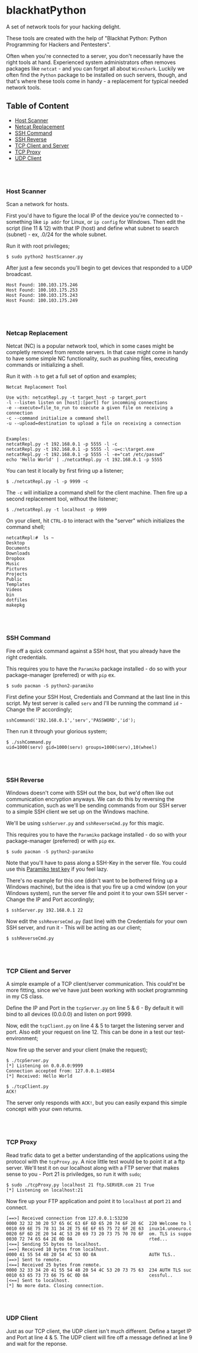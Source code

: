 # blackhatPython
A set of network tools for your hacking delight. 

These tools are created with the help of "Blackhat Python: Python Programming for Hackers and Pentesters". 

Often when you're connected to a server, you don't necessarily have the right tools at hand. Experienced system administrators often removes packages like `netcat` - and you can forget all about `Wireshark`. Luckily we often find the `Python` package to be installed on such servers, though, and that's where these tools come in handy - a replacement for typical needed network tools. 

## Table of Content
* [Host Scanner](#host-scanner)
* [Netcat Replacement](#netcat-replacement)
* [SSH Command](#ssh-command)
* [SSH Reverse](#ssh-reverse)
* [TCP Client and Server](#tcp-client-and-server)
* [TCP Proxy](#tcp-proxy)
* [UDP Client](#udp-client)

<br><br>
### Host Scanner
Scan a network for hosts.

First you'd have to figure the local IP of the device you're connected to - something like `ip addr` for Linux, or `ip config` for Windows. Then edit the script (line 11 & 12) with that IP (host) and define what subnet to search (subnet) - ex, .0/24 for the whole subnet.

Run it with root privileges;

    $ sudo python2 hostScanner.py

After just a few seconds you'll begin to get devices that responded to a UDP broadcast.

```
Host Found: 100.103.175.246
Host Found: 100.103.175.253
Host Found: 100.103.175.243
Host Found: 100.103.175.249
```

<br><br>
### Netcap Replacement
Netcat (NC) is a popular network tool, which in some cases might be completly removed from remote servers. In that case might come in handy to have some simple NC functionality, such as pushing files, executing commands or initializing a shell. 

Run it with `-h` to get a full set of option and examples;

```
Netcat Replacement Tool

Use with: netcatRepl.py -t target_host -p target_port
-l --listen listen on [host]:[port] for incomming connections
-e --execute=file_to_run to execute a given file on receiving a connection
-c --command initialize a command shell
-u --upload=destination to upload a file on receiving a connection


Examples: 
netcatRepl.py -t 192.168.0.1 -p 5555 -l -c
netcatRepl.py -t 192.168.0.1 -p 5555 -l -u=c:\target.exe
netcatRepl.py -t 192.168.0.1 -p 5555 -l -e="cat /etc/passwd"
echo 'Hello World' | ./netcatRepl.py -t 192.168.0.1 -p 5555
```

You can test it locally by first firing up a listener;

    $ ./netcatRepl.py -l -p 9999 -c
    
The `-c` will initialize a command shell for the client machine. Then fire up a second replacement tool, without the listener;

    $ ./netcatRepl.py -t localhost -p 9999
    
On your client, hit `CTRL-D` to interact with the "server" which initializes the command shell;

```
netcatRepl:#  ls ~
Desktop
Documents
Downloads
Dropbox
Music
Pictures
Projects
Public
Templates
Videos
bin
dotfiles
makepkg
```

<br><br>
### SSH Command
Fire off a quick command against a SSH host, that you already have the right credentials. 

This requires you to have the `Paramiko` package installed - do so with your package-manager (preferred) or with `pip` ex.

    $ sudo pacman -S python2-paramiko

First define your SSH Host, Credentials and Command at the last line in this script. My test server is called `serv` and I'll be running the command `id` - Change the IP accordingly;

```
sshCommand('192.168.0.1','serv','PASSWORD','id');
```

Then run it through your glorious system;

```
$ ./sshCommand.py 
uid=1000(serv) gid=1000(serv) groups=1000(serv),10(wheel)
```

<br><br>
### SSH Reverse
Windows doesn't come with SSH out the box, but we'd often like out communication encryption anyways. We can do this by reversing the communication, such as we'll be sending commands from our SSH server to a simple SSH client we set up on the Windows machine. 

We'll be using `sshServer.py` and `sshReverseCmd.py` for this magic. 

This requires you to have the `Paramiko` package installed - do so with your package-manager (preferred) or with `pip` ex.

    $ sudo pacman -S python2-paramiko
    
Note that you'll have to pass along a SSH-Key in the server file. You could use this [Paramiko test key](https://github.com/paramiko/paramiko/blob/master/demos/test_rsa.key) if you feel lazy.

There's no example for this one (didn't want to be bothered firing up a Windows machine), but the idea is that you fire up a cmd window (on your Windows system), run the server file and point it to your own SSH server - Change the IP and Port accordingly;

    $ sshServer.py 192.168.0.1 22
    
Now edit the `sshReverseCmd.py` (last line) with the Credentials for your own SSH server, and run it - This will be acting as our client; 

    $ sshReverseCmd.py

<br><br>
### TCP Client and Server
A simple example of a TCP client/server communication. This could'nt be more fitting, since we've have just been working with socket programming in my CS class. 

Define the IP and Port in the `tcpServer.py` on line 5 & 6 - By default it will bind to all devices (0.0.0.0) and listen on port 9999.


Now, edit the `tcpClient.py` on line 4 & 5 to target the listening server and port. Also edit your request on line 12. This can be done in a test our test-environment;

Now fire up the server and your client (make the request);

```
$ ./tcpServer.py 
[*] Listening on 0.0.0.0:9999
Connection accepted from: 127.0.0.1:49854
[*] Received: Hello World
```

```
$ ./tcpClient.py
ACK!
```

The server only responds with `ACK!`, but you can easily expand this simple concept with your own returns.

<br><br>
### TCP Proxy
Read trafic data to get a better understanding of the applications using the protocol with the `tcpProxy.py`. A nice little test would be to point it at a ftp server. We'll test it on our localhost along with a FTP server that makes sense to you - Port 21 is priviledges, so run it with `sudo`;

```
$ sudo ./tcpProxy.py localhost 21 ftp.SERVER.com 21 True
[*] Listening on localhost:21
```

Now fire up your FTP application and point it to `localhost` at port `21` and connect.

```
[==>] Received connection from 127.0.0.1:53230
0000 32 32 30 20 57 65 6C 63 6F 6D 65 20 74 6F 20 6C  220 Welcome to l
0010 69 6E 75 78 31 34 2E 75 6E 6F 65 75 72 6F 2E 63  inux14.unoeuro.c
0020 6F 6D 2E 20 54 4C 53 20 69 73 20 73 75 70 70 6F  om. TLS is suppo
0030 72 74 65 64 2E 0D 0A                             rted...
[<==] Sending 55 bytes to localhost.
[==>] Received 10 bytes from localhost.
0000 41 55 54 48 20 54 4C 53 0D 0A                    AUTH TLS..
[==>] Sent to remote.
[<==] Received 25 bytes from remote.
0000 32 33 34 20 41 55 54 48 20 54 4C 53 20 73 75 63  234 AUTH TLS suc
0010 63 65 73 73 66 75 6C 0D 0A                       cessful..
[<==] Sent to localhost.
[*] No more data. Closing connection.
```

<br><br>
### UDP Client
Just as our TCP client, the UDP client isn't much different. Define a target IP and Port at line 4 & 5. The UDP client will fire off a message defined at line 9 and wait for the reponse.  
